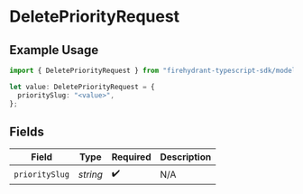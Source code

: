 # DeletePriorityRequest

## Example Usage

```typescript
import { DeletePriorityRequest } from "firehydrant-typescript-sdk/models/operations";

let value: DeletePriorityRequest = {
  prioritySlug: "<value>",
};
```

## Fields

| Field              | Type               | Required           | Description        |
| ------------------ | ------------------ | ------------------ | ------------------ |
| `prioritySlug`     | *string*           | :heavy_check_mark: | N/A                |